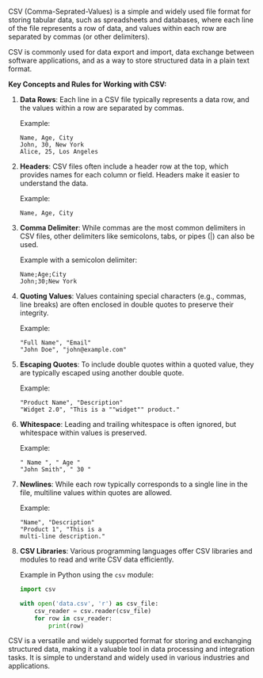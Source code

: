 
CSV (Comma-Seprated-Values) is a simple and widely used file format for storing tabular data, such as spreadsheets and databases, where each line of the file represents a row of data, and values within each row are separated by commas (or other delimiters).

CSV is commonly used for data export and import, data exchange between software applications, and as a way to store structured data in a plain text format.

**Key Concepts and Rules for Working with CSV:**

1. **Data Rows**: Each line in a CSV file typically represents a data row, and the values within a row are separated by commas.

   Example:
   ```
   Name, Age, City
   John, 30, New York
   Alice, 25, Los Angeles
   ```

2. **Headers**: CSV files often include a header row at the top, which provides names for each column or field. Headers make it easier to understand the data.

   Example:
   ```
   Name, Age, City
   ```

3. **Comma Delimiter**: While commas are the most common delimiters in CSV files, other delimiters like semicolons, tabs, or pipes (|) can also be used.

   Example with a semicolon delimiter:
   ```
   Name;Age;City
   John;30;New York
   ```

4. **Quoting Values**: Values containing special characters (e.g., commas, line breaks) are often enclosed in double quotes to preserve their integrity.

   Example:
   ```
   "Full Name", "Email"
   "John Doe", "john@example.com"
   ```

5. **Escaping Quotes**: To include double quotes within a quoted value, they are typically escaped using another double quote.

   Example:
   ```
   "Product Name", "Description"
   "Widget 2.0", "This is a ""widget"" product."
   ```

6. **Whitespace**: Leading and trailing whitespace is often ignored, but whitespace within values is preserved.

   Example:
   ```
   " Name ", " Age "
   "John Smith", " 30 "
   ```

7. **Newlines**: While each row typically corresponds to a single line in the file, multiline values within quotes are allowed.

   Example:
   ```
   "Name", "Description"
   "Product 1", "This is a
   multi-line description."
   ```

8. **CSV Libraries**: Various programming languages offer CSV libraries and modules to read and write CSV data efficiently.

   Example in Python using the `csv` module:

   ```python
   import csv

   with open('data.csv', 'r') as csv_file:
       csv_reader = csv.reader(csv_file)
       for row in csv_reader:
           print(row)
   ```

CSV is a versatile and widely supported format for storing and exchanging structured data, making it a valuable tool in data processing and integration tasks. It is simple to understand and widely used in various industries and applications.

